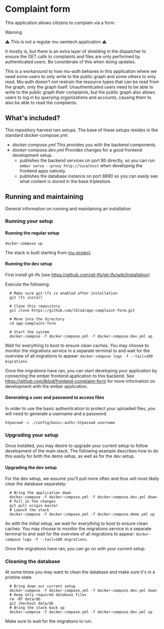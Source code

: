 # Complaint form

This application allows citizens to complain via a form.

> [!WARNING]
>
> ⚠️ This is not a regular mu-semtech application ⚠️
>
> It mostly is, but there is an extra layer of shielding in the dispatcher to ensure the GET calls to complaints and files are only performed by authenticated users. Be considerate of this when doing updates.
>
> This is a workaround to how mu-auth behaves in this application where we need some users to only write to the public graph and some others to only read. Mu-auth doesn't not restrain the resource types that can be read from the graph, only the graph itself. Unauthenticated users need to be able to write to the public graph their complaints, but the public graph also allows users to log in by querying organizations and accounts, causing them to also be able to read the complaints.

## What's included?

This repository harvest two setups.  The base of these setups resides in the standard docker-compose.yml.

* *docker-compose.yml* This provides you with the backend components.
* *docker-compose.dev.yml* Provides changes for a good frontend development setup.
  - publishes the backend services on port 80 directly, so you can run `ember serve --proxy http://localhost` when developing the frontend apps natively.
  - publishes the database instance on port 8890 so you can easily see what content is stored in the base triplestore.

## Running and maintaining

  General information on running and maintaining an installation

### Running your setup

#### Running the regular setup

  ```
  docker-compose up
  ```

  The stack is built starting from [mu-project](https://github.com/mu-semtech/mu-project).


#### Running the dev setup

  First install git-lfs (see <https://github.com/git-lfs/git-lfs/wiki/Installation>)

  Execute the following:

      # Make sure git-lfs is enabled after installation
      git lfs install

      # Clone this repository
      git clone https://github.com/lblod/app-complaint-form.git

      # Move into the directory
      cd app-complaint-form

      # Start the system
      docker-compose -f docker-compose.yml -f docker-compose.dev.yml up

  Wait for everything to boot to ensure clean caches.  You may choose to monitor the migrations service in a separate terminal to and wait for the overview of all migrations to appear: `docker-compose logs -f --tail=100 migrations`.

  Once the migrations have ran, you can start developing your application by connecting the ember frontend application to this backend.  See <https://github.com/lblod/frontend-complaint-form> for more information on development with the ember application.

#### Generating a user and password to access files

  In order to use the basic authentication to protect your uploaded files, you will need to generate a username and a password.

  ```
  htpasswd -c ./config/basic-auth/.htpasswd username
  ```

### Upgrading your setup

  Once installed, you may desire to upgrade your current setup to follow development of the main stack.  The following example describes how to do this easily for both the demo setup, as well as for the dev setup.

#### Upgrading the dev setup

  For the dev setup, we assume you'll pull more often and thus will most likely clear the database separately:

      # Bring the application down
      docker-compose -f docker-compose.yml -f docker-compose.dev.yml down
      # Pull in the changes
      git pull origin master
      # Launch the stack
      docker-compose -f docker-compose.yml -f docker-compose.demo.yml up

  As with the initial setup, we wait for everything to boot to ensure clean caches.  You may choose to monitor the migrations service in a separate terminal to and wait for the overview of all migrations to appear: `docker-compose logs -f --tail=100 migrations`.

  Once the migrations have ran, you can go on with your current setup.

### Cleaning the database

  At some times you may want te clean the database and make sure it's in a pristine state.

      # Bring down our current setup
      docker-compose -f docker-compose.yml -f docker-compose.dev.yml down
      # Keep only required database files
      rm -Rf data/db
      git checkout data/db
      # Bring the stack back up
      docker-compose -f docker-compose.yml -f docker-compose.dev.yml up

  Make sure to wait for the migrations to run.
